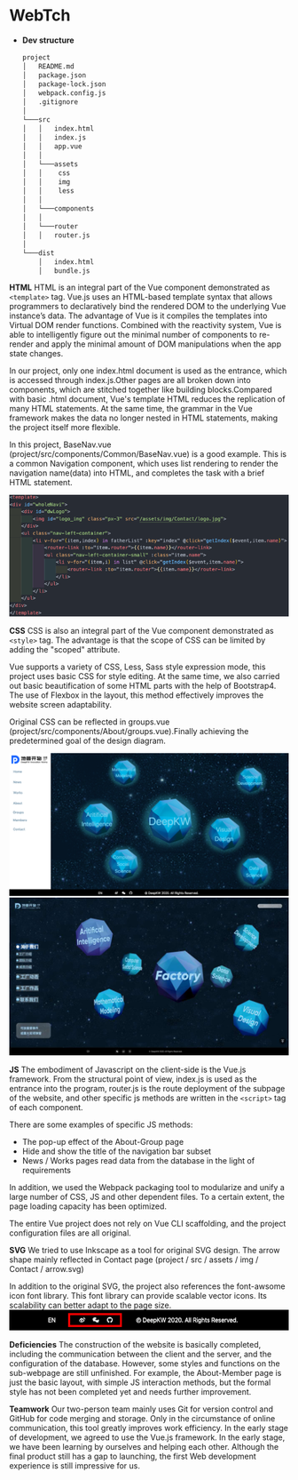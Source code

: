 # WebTch

- **Dev structure**

    ```
    project
    │   README.md
    │   package.json    
    │   package-lock.json
    │   webpack.config.js
    │   .gitignore
    │
    └───src
    │   │   index.html
    │   │   index.js
    │   │   app.vue
    │   │
    │   └───assets
    │   │    css
    │   │    img
    │   │    less
    │   │
    │   └───components
    │   │
    │   └───router
    │   │   router.js 
    │   
    └───dist
        │   index.html
        │   bundle.js
    ```

**HTML**
HTML is an integral part of the Vue component demonstrated as ```<template>``` tag. Vue.js uses an HTML-based template syntax that allows programmers to declaratively bind the rendered DOM to the underlying Vue instance’s data. The advantage of Vue is it compiles the templates into Virtual DOM render functions. Combined with the reactivity system, Vue is able to intelligently figure out the minimal number of components to re-render and apply the minimal amount of DOM manipulations when the app state changes.

In our project, only one index.html document is used as the entrance, which is accessed through index.js.Other pages are all broken down into components, which are stitched together like building blocks.Compared with basic .html document, Vue's template HTML reduces the replication of many HTML statements. At the same time, the grammar in the Vue framework makes the data no longer nested in HTML statements, making the project itself more flexible.

In this project, BaseNav.vue (project/src/components/Common/BaseNav.vue) is a good example. This is a common Navigation component, which uses list rendering to render the navigation name(data) into HTML, and completes the task with a brief HTML statement.

![html](/report/img/exp/html.png)

**CSS**
CSS is also an integral part of the Vue component demonstrated as ```<style>``` tag. The advantage is that the scope of CSS can be limited by adding the "scoped" attribute.

Vue supports a variety of CSS, Less, Sass style expression mode, this project uses basic CSS for style editing. At the same time, we also carried out basic beautification of some HTML parts with the help of Bootstrap4. The use of Flexbox in the layout, this method effectively improves the website screen adaptability.

Original CSS  can be reflected in groups.vue (project/src/components/About/groups.vue).Finally achieving the predetermined goal of the design diagram.

![css_final](/report/img/exp/css.png)
![design](/report/img/05.jpg)

**JS**
The embodiment of Javascript on the client-side is the Vue.js framework. From the structural point of view, index.js is used as the entrance into the program, router.js is the route deployment of the subpage of the website, and other specific js methods are written in the ```<script>``` tag of each component.

There are some examples of specific JS methods:
- The pop-up effect of the About-Group page
- Hide and show the title of the navigation bar subset
- News / Works pages read data from the database in the light of requirements

In addition, we used the Webpack packaging tool to modularize and unify a large number of CSS, JS and other dependent files. To a certain extent, the page loading capacity has been optimized.

The entire Vue project does not rely on Vue CLI scaffolding, and the project configuration files are all original.

**SVG**
We tried to use Inkscape as a tool for original SVG design. The arrow shape mainly reflected in Contact page (project / src / assets / img / Contact / arrow.svg)

In addition to the original SVG, the project also references the font-awsome icon font library. This font library can provide scalable vector icons. Its scalability can better adapt to the page size.
![svg](/report/img/exp/svg.png)


**Deficiencies**
The construction of the website is basically completed, including the communication between the client and the server, and the configuration of the database. However,  some styles and functions on the sub-webpage are still unfinished. For example, the About-Member page is just the basic layout, with simple JS interaction methods, but the formal style has not been completed yet and needs further improvement.

**Teamwork**
Our two-person team mainly uses Git for version control and GitHub for code merging and storage. Only in the circumstance of online communication, this tool greatly improves work efficiency. In the early stage of development, we agreed to use the Vue.js framework. In the early stage, we have been learning by ourselves and helping each other. Although the final product still has a gap to launching, the first Web development experience is still impressive for us.